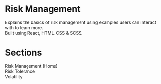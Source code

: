# Risk Management
Explains the basics of risk management using examples users can interact with to learn more.  
Built using React, HTML, CSS & SCSS.


# Sections
Risk Management (Home)  
Risk Tolerance  
Volatility  




